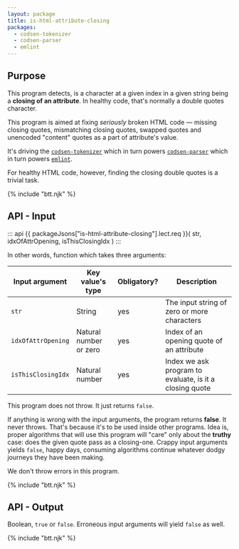 ```yaml
---
layout: package
title: is-html-attribute-closing
packages:
  - codsen-tokenizer
  - codsen-parser
  - emlint
---
```


## Purpose

This program detects, is a character at a given index in a given string being a **closing of an attribute**. In healthy code, that's normally a double quotes character.

This program is aimed at fixing _seriously_ broken HTML code — missing closing quotes, mismatching closing quotes, swapped quotes and unencoded "content" quotes as a part of attribute's value.

It's driving the [`codsen-tokenizer`](/os/codsen-tokenizer/) which in turn powers [`codsen-parser`](/os/codsen-parser/) which in turn powers [`emlint`](/os/emlint/).

For healthy HTML code, however, finding the closing double quotes is a trivial task.

{% include "btt.njk" %}

## API - Input

::: api
{{ packageJsons["is-html-attribute-closing"].lect.req }}(
  str,
  idxOfAttrOpening,
  isThisClosingIdx
)
:::

In other words, function which takes three arguments:

| Input argument     | Key value's type       | Obligatory? | Description                                             |
| ------------------ | ---------------------- | ----------- | ------------------------------------------------------- |
| `str`              | String                 | yes         | The input string of zero or more characters             |
| `idxOfAttrOpening` | Natural number or zero | yes         | Index of an opening quote of an attribute               |
| `isThisClosingIdx` | Natural number         | yes         | Index we ask program to evaluate, is it a closing quote |

This program does not throw. It just returns `false`.

If anything is wrong with the input arguments, the program returns **false**. It never throws. That's because it's to be used inside other programs. Idea is, proper algorithms that will use this program will "care" only about the **truthy** case: does the given quote pass as a closing-one. Crappy input arguments yields `false`, happy days, consuming algorithms continue whatever dodgy journeys they have been making.

We don't throw errors in this program.

{% include "btt.njk" %}

## API - Output

Boolean, `true` or `false`. Erroneous input arguments will yield `false` as well.

{% include "btt.njk" %}
